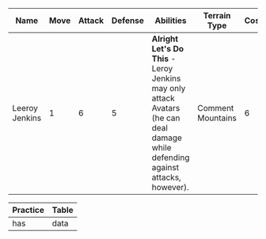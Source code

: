 | Name | Move | Attack | Defense | Abilities | Terrain Type | Cost | Trixel Link | Set |
| ---- | ---- | ------ | ------- | --------- | ------------ | ---- | ----------- | --- |
| Leeroy Jenkins | 1 | 6 | 5 | __Alright Let's Do This__ - Leroy Jenkins may only attack Avatars (he can deal damage while defending against attacks, however). | Comment Mountains | 6 | http://cdn.trixel.io/trixels/2160.svg | Starter |


| Practice | Table | 
| -------- | ----- |
| has      | data  |